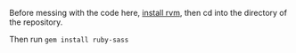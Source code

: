 Before messing with the code here, [install rvm](http://rvm.io), then cd into the directory of the repository.

Then run `gem install ruby-sass`